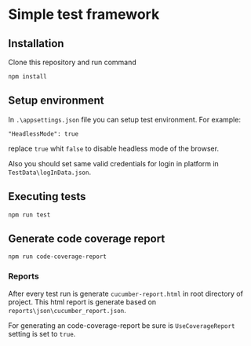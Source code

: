 # Simple test framework

## Installation

Clone this repository and run command

```
npm install
```

## Setup environment
In `.\appsettings.json` file you can setup test environment.
For example:
```
"HeadlessMode": true
```
replace `true` whit `false` to disable headless mode of the browser.  

Also you should set same valid credentials for login in platform in `TestData\logInData.json`.


## Executing tests
```
npm run test
```

## Generate code coverage report
```
npm run code-coverage-report
```

### Reports
After every test run is generate `cucumber-report.html` in root directory of project.
This html report is generate based on `reports\json\cucumber_report.json`.

For generating an code-coverage-report be sure is `UseCoverageReport` setting is set to `true`. 

